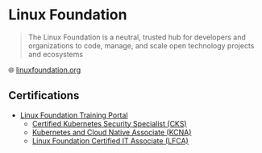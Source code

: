 # Linux Foundation

> The Linux Foundation is a neutral, trusted hub for developers and organizations to code, manage, and scale open technology projects and ecosystems

🌐 [linuxfoundation.org](https://www.linuxfoundation.org/)

## Certifications

* [Linux Foundation Training Portal](https://trainingportal.linuxfoundation.org/learn/dashboard)
  * [Certified Kubernetes Security Specialist (CKS)](cks.md)
  * [Kubernetes and Cloud Native Associate (KCNA)](kcna.md)
  * [Linux Foundation Certified IT Associate (LFCA)](lfca.md)
